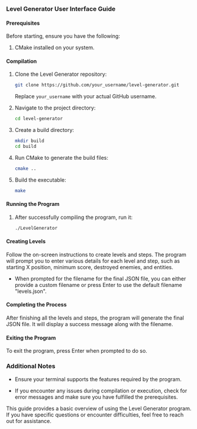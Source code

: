### Level Generator User Interface Guide

#### Prerequisites

Before starting, ensure you have the following:

1. CMake installed on your system.

#### Compilation

1. Clone the Level Generator repository:

    ```bash
    git clone https://github.com/your_username/level-generator.git
    ```

   Replace `your_username` with your actual GitHub username.

2. Navigate to the project directory:

    ```bash
    cd level-generator
    ```

3. Create a build directory:

    ```bash
    mkdir build
    cd build
    ```

4. Run CMake to generate the build files:

    ```bash
    cmake ..
    ```

5. Build the executable:

    ```bash
    make
    ```

#### Running the Program

1. After successfully compiling the program, run it:

    ```bash
    ./LevelGenerator
    ```

#### Creating Levels

Follow the on-screen instructions to create levels and steps. The program will prompt you to enter various details for each level and step, such as starting X position, minimum score, destroyed enemies, and entities.

- When prompted for the filename for the final JSON file, you can either provide a custom filename or press Enter to use the default filename "levels.json".

#### Completing the Process

After finishing all the levels and steps, the program will generate the final JSON file. It will display a success message along with the filename.

#### Exiting the Program

To exit the program, press Enter when prompted to do so.

### Additional Notes

- Ensure your terminal supports the features required by the program.

- If you encounter any issues during compilation or execution, check for error messages and make sure you have fulfilled the prerequisites.

This guide provides a basic overview of using the Level Generator program. If you have specific questions or encounter difficulties, feel free to reach out for assistance.